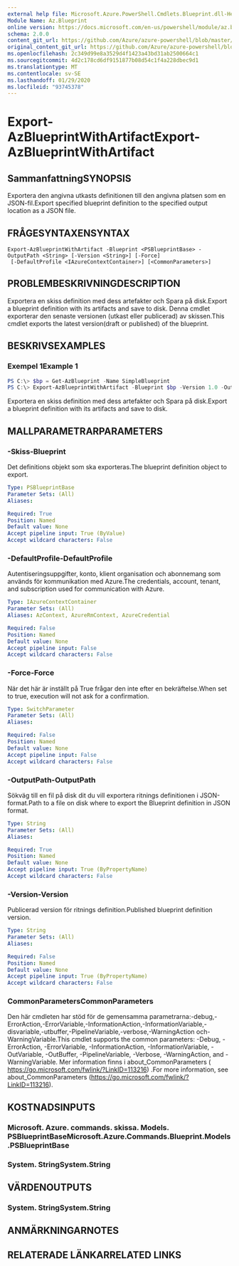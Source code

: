 ```yaml
---
external help file: Microsoft.Azure.PowerShell.Cmdlets.Blueprint.dll-Help.xml
Module Name: Az.Blueprint
online version: https://docs.microsoft.com/en-us/powershell/module/az.blueprint/export-azblueprintwithartifact
schema: 2.0.0
content_git_url: https://github.com/Azure/azure-powershell/blob/master/src/Blueprint/Blueprint/help/Export-AzBlueprintWithArtifact.md
original_content_git_url: https://github.com/Azure/azure-powershell/blob/master/src/Blueprint/Blueprint/help/Export-AzBlueprintWithArtifact.md
ms.openlocfilehash: 2c349d99e8a3529d4f1423a43bd31ab2500664c1
ms.sourcegitcommit: 4d2c178cd6df9151877b08d54c1f4a228dbec9d1
ms.translationtype: MT
ms.contentlocale: sv-SE
ms.lasthandoff: 01/29/2020
ms.locfileid: "93745378"
---
```

# <span data-ttu-id="0afdf-101">Export-AzBlueprintWithArtifact</span><span class="sxs-lookup"><span data-stu-id="0afdf-101">Export-AzBlueprintWithArtifact</span></span>

## <span data-ttu-id="0afdf-102">Sammanfattning</span><span class="sxs-lookup"><span data-stu-id="0afdf-102">SYNOPSIS</span></span>
<span data-ttu-id="0afdf-103">Exportera den angivna utkasts definitionen till den angivna platsen som en JSON-fil.</span><span class="sxs-lookup"><span data-stu-id="0afdf-103">Export specified blueprint definition to the specified output location as a JSON file.</span></span> 

## <span data-ttu-id="0afdf-104">FRÅGESYNTAXEN</span><span class="sxs-lookup"><span data-stu-id="0afdf-104">SYNTAX</span></span>

```
Export-AzBlueprintWithArtifact -Blueprint <PSBlueprintBase> -OutputPath <String> [-Version <String>] [-Force]
 [-DefaultProfile <IAzureContextContainer>] [<CommonParameters>]
```

## <span data-ttu-id="0afdf-105">PROBLEMBESKRIVNING</span><span class="sxs-lookup"><span data-stu-id="0afdf-105">DESCRIPTION</span></span>
<span data-ttu-id="0afdf-106">Exportera en skiss definition med dess artefakter och Spara på disk.</span><span class="sxs-lookup"><span data-stu-id="0afdf-106">Export a blueprint definition with its artifacts and save to disk.</span></span> <span data-ttu-id="0afdf-107">Denna cmdlet exporterar den senaste versionen (utkast eller publicerad) av skissen.</span><span class="sxs-lookup"><span data-stu-id="0afdf-107">This cmdlet exports the latest version(draft or published) of the blueprint.</span></span>

## <span data-ttu-id="0afdf-108">BESKRIVS</span><span class="sxs-lookup"><span data-stu-id="0afdf-108">EXAMPLES</span></span>

### <span data-ttu-id="0afdf-109">Exempel 1</span><span class="sxs-lookup"><span data-stu-id="0afdf-109">Example 1</span></span>
```powershell
PS C:\> $bp = Get-AzBlueprint -Name SimpleBlueprint
PS C:\> Export-AzBlueprintWithArtifact -Blueprint $bp -Version 1.0 -OutputPath C:\Blueprints
```

<span data-ttu-id="0afdf-110">Exportera en skiss definition med dess artefakter och Spara på disk.</span><span class="sxs-lookup"><span data-stu-id="0afdf-110">Export a blueprint definition with its artifacts and save to disk.</span></span>

## <span data-ttu-id="0afdf-111">MALLPARAMETRAR</span><span class="sxs-lookup"><span data-stu-id="0afdf-111">PARAMETERS</span></span>

### <span data-ttu-id="0afdf-112">-Skiss</span><span class="sxs-lookup"><span data-stu-id="0afdf-112">-Blueprint</span></span>
<span data-ttu-id="0afdf-113">Det definitions objekt som ska exporteras.</span><span class="sxs-lookup"><span data-stu-id="0afdf-113">The blueprint definition object to export.</span></span>

```yaml
Type: PSBlueprintBase
Parameter Sets: (All)
Aliases:

Required: True
Position: Named
Default value: None
Accept pipeline input: True (ByValue)
Accept wildcard characters: False
```

### <span data-ttu-id="0afdf-114">-DefaultProfile</span><span class="sxs-lookup"><span data-stu-id="0afdf-114">-DefaultProfile</span></span>
<span data-ttu-id="0afdf-115">Autentiseringsuppgifter, konto, klient organisation och abonnemang som används för kommunikation med Azure.</span><span class="sxs-lookup"><span data-stu-id="0afdf-115">The credentials, account, tenant, and subscription used for communication with Azure.</span></span>

```yaml
Type: IAzureContextContainer
Parameter Sets: (All)
Aliases: AzContext, AzureRmContext, AzureCredential

Required: False
Position: Named
Default value: None
Accept pipeline input: False
Accept wildcard characters: False
```

### <span data-ttu-id="0afdf-116">-Force</span><span class="sxs-lookup"><span data-stu-id="0afdf-116">-Force</span></span>
<span data-ttu-id="0afdf-117">När det här är inställt på True frågar den inte efter en bekräftelse.</span><span class="sxs-lookup"><span data-stu-id="0afdf-117">When set to true, execution will not ask for a confirmation.</span></span>

```yaml
Type: SwitchParameter
Parameter Sets: (All)
Aliases:

Required: False
Position: Named
Default value: None
Accept pipeline input: False
Accept wildcard characters: False
```

### <span data-ttu-id="0afdf-118">-OutputPath</span><span class="sxs-lookup"><span data-stu-id="0afdf-118">-OutputPath</span></span>
<span data-ttu-id="0afdf-119">Sökväg till en fil på disk dit du vill exportera ritnings definitionen i JSON-format.</span><span class="sxs-lookup"><span data-stu-id="0afdf-119">Path to a file on disk where to export the Blueprint definition in JSON format.</span></span>

```yaml
Type: String
Parameter Sets: (All)
Aliases:

Required: True
Position: Named
Default value: None
Accept pipeline input: True (ByPropertyName)
Accept wildcard characters: False
```

### <span data-ttu-id="0afdf-120">-Version</span><span class="sxs-lookup"><span data-stu-id="0afdf-120">-Version</span></span>
<span data-ttu-id="0afdf-121">Publicerad version för ritnings definition.</span><span class="sxs-lookup"><span data-stu-id="0afdf-121">Published blueprint definition version.</span></span>

```yaml
Type: String
Parameter Sets: (All)
Aliases:

Required: False
Position: Named
Default value: None
Accept pipeline input: True (ByPropertyName)
Accept wildcard characters: False
```

### <span data-ttu-id="0afdf-122">CommonParameters</span><span class="sxs-lookup"><span data-stu-id="0afdf-122">CommonParameters</span></span>
<span data-ttu-id="0afdf-123">Den här cmdleten har stöd för de gemensamma parametrarna:-debug,-ErrorAction,-ErrorVariable,-InformationAction,-InformationVariable,-disvariable,-utbuffer,-PipelineVariable,-verbose,-WarningAction och-WarningVariable.</span><span class="sxs-lookup"><span data-stu-id="0afdf-123">This cmdlet supports the common parameters: -Debug, -ErrorAction, -ErrorVariable, -InformationAction, -InformationVariable, -OutVariable, -OutBuffer, -PipelineVariable, -Verbose, -WarningAction, and -WarningVariable.</span></span>
<span data-ttu-id="0afdf-124">Mer information finns i about_CommonParameters ( https://go.microsoft.com/fwlink/?LinkID=113216) .</span><span class="sxs-lookup"><span data-stu-id="0afdf-124">For more information, see about_CommonParameters (https://go.microsoft.com/fwlink/?LinkID=113216).</span></span>

## <span data-ttu-id="0afdf-125">KOSTNADS</span><span class="sxs-lookup"><span data-stu-id="0afdf-125">INPUTS</span></span>

### <span data-ttu-id="0afdf-126">Microsoft. Azure. commands. skissa. Models. PSBlueprintBase</span><span class="sxs-lookup"><span data-stu-id="0afdf-126">Microsoft.Azure.Commands.Blueprint.Models.PSBlueprintBase</span></span>

### <span data-ttu-id="0afdf-127">System. String</span><span class="sxs-lookup"><span data-stu-id="0afdf-127">System.String</span></span>

## <span data-ttu-id="0afdf-128">VÄRDEN</span><span class="sxs-lookup"><span data-stu-id="0afdf-128">OUTPUTS</span></span>

### <span data-ttu-id="0afdf-129">System. String</span><span class="sxs-lookup"><span data-stu-id="0afdf-129">System.String</span></span>

## <span data-ttu-id="0afdf-130">ANMÄRKNINGAR</span><span class="sxs-lookup"><span data-stu-id="0afdf-130">NOTES</span></span>

## <span data-ttu-id="0afdf-131">RELATERADE LÄNKAR</span><span class="sxs-lookup"><span data-stu-id="0afdf-131">RELATED LINKS</span></span>
